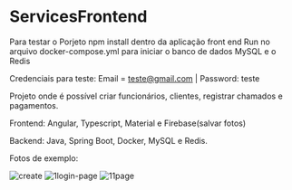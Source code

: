 # ServicesFrontend

Para testar o Porjeto npm install dentro da aplicação front end
Run no arquivo docker-compose.yml para iniciar o banco de dados MySQL e o Redis

Credenciais para teste: Email = teste@gmail.com | Password: teste

Projeto onde é possível criar funcionários, clientes, registrar chamados e pagamentos.

Frontend: Angular, Typescript, Material e Firebase(salvar fotos)

Backend: Java, Spring Boot, Docker, MySQL e Redis.

Fotos de exemplo:

![create](https://user-images.githubusercontent.com/58635996/215585039-935d40a6-0a72-4208-9f49-6bdc0251c6b4.png)
![1login-page](https://user-images.githubusercontent.com/58635996/215585040-ac1c85b1-bae9-4508-95e9-88318c54cde8.png)
![11page](https://user-images.githubusercontent.com/58635996/215585041-4b36339f-c4f1-4848-8190-aae10fc13301.png)
